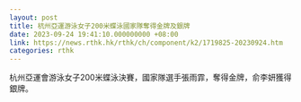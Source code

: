 ```yaml
---
layout: post
title: 杭州亞運游泳女子200米蝶泳國家隊奪得金牌及銀牌
date: 2023-09-24 19:41:10.000000000 +08:00
link: https://news.rthk.hk/rthk/ch/component/k2/1719825-20230924.htm
categories: rthk
---
```


杭州亞運會游泳女子200米蝶泳決賽，國家隊選手張雨霏，奪得金牌，俞李妍獲得銀牌。
